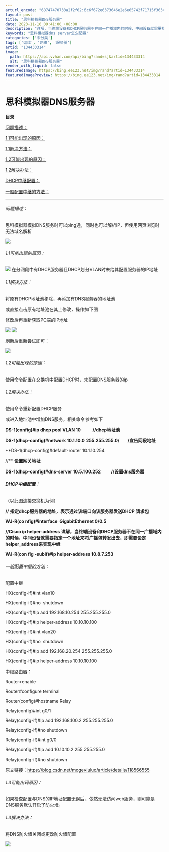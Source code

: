 ```yaml
---
arturl_encode: "68747470733a2f2f62:6c6f672e6373646e2e6e65742f71715f36343737333638322f:61727469636c652f64657461696c732f313334343333333134"
layout: post
title: "思科模拟器DNS服务器"
date: 2023-11-16 09:41:00 +08:00
description: "详解，当终端设备和DHCP服务器不在同一广播域内的时候，中间设备就需要指定一个地址来将广播包转发出去"
keywords: "思科模拟器dns server怎么配置"
categories: ['未分类']
tags: ['运维', '网络', '服务器']
artid: "134433314"
image:
  path: https://api.vvhan.com/api/bing?rand=sj&artid=134433314
  alt: "思科模拟器DNS服务器"
render_with_liquid: false
featuredImage: https://bing.ee123.net/img/rand?artid=134433314
featuredImagePreview: https://bing.ee123.net/img/rand?artid=134433314
---
```


# 思科模拟器DNS服务器

**目录**

[问题描述：](#%E9%97%AE%E9%A2%98%E6%8F%8F%E8%BF%B0%EF%BC%9A)

[1.1可能出现的原因：](#1.1%E5%8F%AF%E8%83%BD%E5%87%BA%E7%8E%B0%E7%9A%84%E5%8E%9F%E5%9B%A0%EF%BC%9A)

[1.1解决方法：](#1.1%E8%A7%A3%E5%86%B3%E6%96%B9%E6%B3%95%EF%BC%9A)

[1.2可能出现的原因：](#1.2%E5%8F%AF%E8%83%BD%E5%87%BA%E7%8E%B0%E7%9A%84%E5%8E%9F%E5%9B%A0%EF%BC%9A)

[1.2解决办法：](#1.2%E8%A7%A3%E5%86%B3%E5%8A%9E%E6%B3%95%EF%BC%9A)

[DHCP中继配置：](#DHCP%E4%B8%AD%E7%BB%A7%E9%85%8D%E7%BD%AE%EF%BC%9A)

[一般配置中继的方法：](#%E4%B8%80%E8%88%AC%E9%85%8D%E7%BD%AE%E4%B8%AD%E7%BB%A7%E7%9A%84%E6%96%B9%E6%B3%95%EF%BC%9A)

---

###### 问题描述：

思科模拟器模拟DNS服务时可以ping通，同时也可以解析IP，但使用网页浏览时无法域名解析

![](https://i-blog.csdnimg.cn/blog_migrate/316336a821378b88316860824d22e436.png)

###### 1.1可能出现的原因：

![](https://i-blog.csdnimg.cn/blog_migrate/b3d92d03657521f6ba23d5fe72ce4e2f.png)
在分网段中有DHCP服务器且DHCP划分VLAN时未给其配置服务器的IP地址

###### 1.1解决方法：

将原有DHCP地址池移除，再添加有DNS服务器的地址池

或直接点击原有地址池在其上修改，操作如下图

修改后再重新获取PC端的IP地址

![](https://i-blog.csdnimg.cn/blog_migrate/d37d532705971b0600d95604ec94b567.png)
![](https://i-blog.csdnimg.cn/blog_migrate/530a4223186c2244b6d7dce1a77b05d9.png)

刷新后重新尝试即可：

![](https://i-blog.csdnimg.cn/blog_migrate/524359ed6bcdf0aebf571f7e03377917.png)

###### 1.2可能出现的原因：

使用命令配置在交换机中配置DHCP时，未配置DNS服务器的ip

###### 1.2解决办法：

使用命令重新配置DHCP服务

或进入地址池中增加DNS服务，相关命令参考如下

**DS-1(config)#ip dhcp pool VLAN 10           //dhcp地址池**

**DS-1(dhcp-config)#network 10.1.10.0 255.255.255.0/        /宣告网段地址**

**DS-1(dhcp-config)#default-router 10.1.10.254


//**
**设置网关地址**

**DS-1(dhcp-config)#dns-server 10.5.100.252          //设置dns服务器**

###### **DHCP中继配置：**

（以此图连接交换机为例）

**//**
**指定dhcp服务器的地址，表示通过该端口向该服务器发送DHCP**
**请求包**

**WJ-R(co nfig)#interface  GigabitEthernet 0/0.5**

**//Cisco ip helper-address**
**详解，当终端设备和DHCP服务器不在同一广播域内的时候，中间设备就需要指定一个地址来将广播包转发出去，即需要设定helper\_address来实现中继**

**WJ-R(con fig -subif)#ip helper-address 10.8.7.253**

###### 一般配置中继的方法：

配置中继
  
HX(config-if)#int vlan10

HX(config-if)#no  shutdown

HX(config-if)#ip add 192.168.10.254 255.255.255.0

HX(config-if)#ip helper-address 10.10.10.100
  
HX(config-if)#int vlan20

HX(config-if)#no  shutdown

HX(config-if)#ip add 192.168.20.254 255.255.255.0

HX(config-if)#ip helper-address 10.10.10.100
  
中继路由器：
  
Router>enable
  
Router#configure terminal
  
Router(config)#hostname Relay
  
Relay(config)#int g0/1
  
Relay(config-if)#ip add 192.168.100.2 255.255.255.0
  
Relay(config-if)#no shutdown
  
Relay(config-if)#int g0/0
  
Relay(config-if)#ip add 10.10.10.2 255.255.255.0
  
Relay(config-if)#no shutdown
  
原文链接：https://blog.csdn.net/mogexiuluo/article/details/118566555

###### 1.3可能出现原因：

如果检查配置与DNS的IP地址配置无误后，依然无法访问web服务，则可能是DNS服务默认开启了防火墙。

###### 1.3解决办法：

将DNS防火墙关闭或更改防火墙配置

![](https://i-blog.csdnimg.cn/blog_migrate/5bb9247cbfd35ae2e8a50caa953d06d0.jpeg)